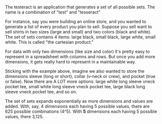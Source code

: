 The testeract is an application that generates a set of all possible sets. The name is a combination of "test" and "tesseract" 

For instance, say you were building an online store, and you wanted to generate a list of every product you plan to sell. Suppose you sell want to sell shirts in two sizes (large and small) and two colors (black and white). The set of sets contains 4 items: large black, small black, large white, small white. This is called "the cartesian product."

For data with only two dimensions (like size and color) it's pretty easy to represent in a spreadsheet with columns and rows. But once you add more dimensions, it gets really hard to represent in a maintainable way.

Sticking with the example above, imagine we also wanted to store the dimensions sleeve (long or short), collar (v-neck or crew), and pocket (true or false). Now there are A LOT more options: large white long sleeve vneck pocket tee, small white long sleeve vneck pocket tee, large black long sleeve vneck pocket tee, and so on. 

The set of sets expands exponentially as more dimensions and values are added. With, say, 4 dimensions each having 5 possible values, there are 625 possible combinations (4^5). With **5** dimensions each having 5 possible values, there 3,125.